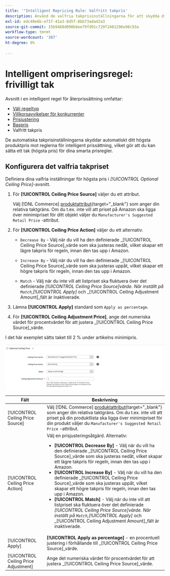 ```yaml
---
title: '"Intelligent Repricing Rule: Valfritt takpris'
description: Använd de valfria takprisinställningarna för att skydda ditt högsta produktpris mot de intelligenta prisregler som hanterar dina Amazon-listor.
exl-id: edc40e6b-e71f-41a3-8d5f-8bb73ada42a3
source-git-commit: 15b9468d090b6ee79fd91c729f2481296e98c93a
workflow-type: tm+mt
source-wordcount: '387'
ht-degree: 0%

---
```


# Intelligent ompriseringsregel: frivilligt tak

Avsnitt i en intelligent regel för återprissättning omfattar:

- [Välj regeltyp](./intelligent-repricing-rules.md)
- [Villkorsavvikelser för konkurrenter](./competitor-conditional-variances.md)
- [Prisjustering](./price-adjustment.md)
- [Baspris](./floor-price.md)
- Valfritt takpris

De automatiska takprisinställningarna skyddar automatiskt ditt högsta produktpris mot reglerna för intelligent prissättning, vilket gör att du kan sätta ett tak (högsta pris) för dina smarta prisregler.

## Konfigurera det valfria takpriset

Definiera dina valfria inställningar för högsta pris i _[!UICONTROL Optional Ceiling Price]_-avsnitt.

1. För **[!UICONTROL Ceiling Price Source]** väljer du ett attribut.

   Välj [!DNL Commerce] [produktattribut](https://docs.magento.com/user-guide/catalog/product-attributes.html){target=&quot;_blank&quot;} som anger din relativa taktgräns. Om du t.ex. inte vill att priset på Amazon ska ligga över minimipriset för ditt objekt väljer du `Manufacturer's Suggested Retail Price` -attribut.

1. För **[!UICONTROL Ceiling Price Action]** väljer du ett alternativ.

   - `Decrease By` - Välj när du vill ha den definierade _[!UICONTROL Ceiling Price Source]_värde som ska justeras nedåt, vilket skapar ett lägre takpris för regeln, innan den tas upp i Amazon.

   - `Increase By` - Välj när du vill ha den definierade _[!UICONTROL Ceiling Price Source]_värde som ska justeras uppåt, vilket skapar ett högre takpris för regeln, innan den tas upp i Amazon.

   - `Match` - Välj när du inte vill att listpriset ska fluktuera över det definierade _[!UICONTROL Ceiling Price Source]_värde. När inställt på `Match`,_[!UICONTROL Apply]_ och _[!UICONTROL Ceiling Adjustment Amount]_fält är inaktiverade.

1. Lämna **[!UICONTROL Apply]** standard som `Apply as percentage`.

1. För **[!UICONTROL Ceiling Adjustment Price]**, ange det numeriska värdet för procentvärdet för att justera _[!UICONTROL Ceiling Price Source]_värde.

I det här exemplet sätts taket till 2 % under artikelns minimipris.

![Intelligent regel för omprissättning - valfritt takpris](assets/ob-intelligent-price-rule-ceiling.png)

| Fält | Beskrivning |
|---|---|
| [!UICONTROL Ceiling Price Source] | Välj [!DNL Commerce] [produktattribut](https://docs.magento.com/user-guide/catalog/product-attributes.html){target=&quot;_blank&quot;} som anger din relativa taktgräns. Om du t.ex. inte vill att priset på din produktlista ska ligga över minimipriset för din produkt väljer du `Manufacturer's Suggested Retail Price` -attribut. |
| [!UICONTROL Ceiling Price Action] | Välj en prisjusteringsåtgärd. Alternativ:<ul><li>**[!UICONTROL Decrease By]** - Välj när du vill ha den definierade _[!UICONTROL Ceiling Price Source]_värde som ska justeras nedåt, vilket skapar ett lägre takpris för regeln, innan den tas upp i Amazon.</li><li>**[!UICONTROL Increase By]** - Välj när du vill ha den definierade _[!UICONTROL Ceiling Price Source]_värde som ska justeras uppåt, vilket skapar ett högre takpris för regeln, innan den tas upp i Amazon.</li><li>**[!UICONTROL Match]** - Välj när du inte vill att listpriset ska fluktuera över det definierade _[!UICONTROL Ceiling Price Source]_värde. När inställt på `Match`,_[!UICONTROL Apply]_ och _[!UICONTROL Ceiling Adjustment Amount]_fält är inaktiverade.</li></ul> |
| [!UICONTROL Apply] | **[!UICONTROL Apply as percentage]** - en procentuell justering i förhållande till _[!UICONTROL Ceiling Price Source]_värde. |
| [!UICONTROL Ceiling Price Adjustment] | Ange det numeriska värdet för procentvärdet för att justera _[!UICONTROL Ceiling Price Source]_värde. |
